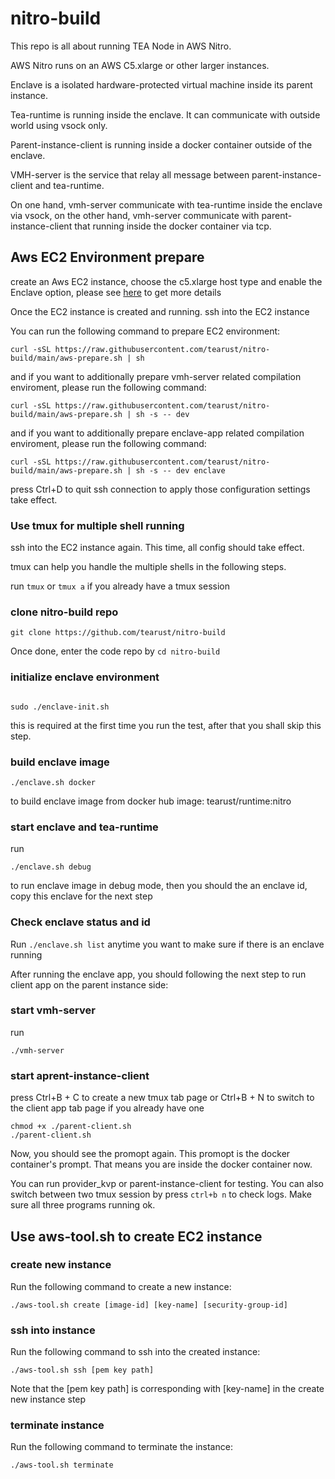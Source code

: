 # nitro-build


This repo is all about running TEA Node in AWS Nitro.


AWS Nitro runs on an AWS C5.xlarge or other larger instances.

Enclave is a isolated hardware-protected virtual machine inside its parent instance. 

Tea-runtime is running inside the enclave. It can communicate with outside world using vsock only.

Parent-instance-client is running inside a docker container outside of the enclave. 

VMH-server is the service that relay all message between parent-instance-client and tea-runtime. 

On one hand, vmh-server communicate with tea-runtime inside the enclave via vsock, on the other hand, vmh-server communicate with parent-instance-client that running inside the docker container via tcp.



## Aws EC2 Environment prepare
create an Aws EC2 instance, choose the c5.xlarge host type and enable the Enclave option, please see [here](https://github.com/tearust/research/blob/main/aws/nitro/nitro%E7%8E%AF%E5%A2%83%E5%87%86%E5%A4%87.md) to get more details

Once the EC2 instance is created and running. ssh into the EC2 instance

You can run the following command to prepare EC2 environment:
```
curl -sSL https://raw.githubusercontent.com/tearust/nitro-build/main/aws-prepare.sh | sh
```

and if you want to additionally prepare vmh-server related compilation enviroment, please run the following command:
```
curl -sSL https://raw.githubusercontent.com/tearust/nitro-build/main/aws-prepare.sh | sh -s -- dev
```

and if you want to additionally prepare enclave-app related compilation enviroment, please run the following command:
```
curl -sSL https://raw.githubusercontent.com/tearust/nitro-build/main/aws-prepare.sh | sh -s -- dev enclave
```

press Ctrl+D to quit ssh connection to apply those configuration settings take effect.

### Use tmux for multiple shell running

ssh into the EC2 instance again. This time, all config should take effect.

tmux can help you handle the multiple shells in the following steps.

run `tmux` or `tmux a` if you already have a tmux session

### clone nitro-build repo

```
git clone https://github.com/tearust/nitro-build
```

Once done, enter the code repo by `cd nitro-build`

### initialize enclave environment

```

sudo ./enclave-init.sh

```
this is required at the first time you run the test, after that you shall skip this step.

### build enclave image

```
./enclave.sh docker 
```
to build enclave image from docker hub image: tearust/runtime:nitro
### start enclave and tea-runtime

run 
```
./enclave.sh debug 
```
to run enclave image in debug mode, then you should the an enclave id, copy this enclave for the next step

### Check enclave status and id

Run `./enclave.sh list` anytime you want to make sure if there is an enclave running

After running the enclave app, you should following the next step to run client app on the parent instance side:

### start vmh-server

run

```
./vmh-server
```

### start aprent-instance-client

press Ctrl+B + C to create a new tmux tab page or Ctrl+B + N to switch to the client app tab page if you already have one

```
chmod +x ./parent-client.sh
./parent-client.sh
```

Now, you should see the promopt again. This promopt is the docker container's prompt. That means you are inside the docker container now.

You can run provider_kvp or parent-instance-client for testing. You can also switch between two tmux session by press `ctrl+b n` to check logs. Make sure all three programs running ok.

## Use aws-tool.sh to create EC2 instance
### create new instance
Run the following command to create a new instance:
```
./aws-tool.sh create [image-id] [key-name] [security-group-id]
```

### ssh into instance
Run the following command to ssh into the created instance:
```
./aws-tool.sh ssh [pem key path]
```
Note that the [pem key path] is corresponding with [key-name] in the create new instance step

### terminate instance
Run the following command to terminate the instance:
```
./aws-tool.sh terminate
```